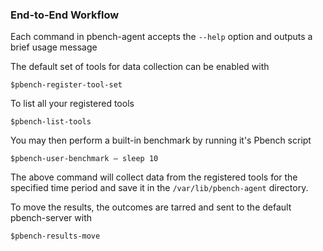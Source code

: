 ### End-to-End Workflow

Each command in pbench-agent accepts the `--help` option and outputs a brief usage message

The default set of tools for data collection can be enabled with

	$pbench-register-tool-set

To list all your registered tools

	$pbench-list-tools

You may then perform a built-in benchmark by running it's Pbench script

	$pbench-user-benchmark – sleep 10

The above command will collect data from the registered tools for the specified time period and save it in the `/var/lib/pbench-agent` directory.

To move the results, the outcomes are tarred and sent to the default pbench-server with

	$pbench-results-move

